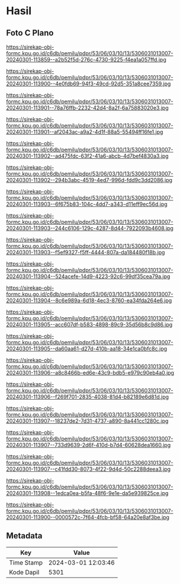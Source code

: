 # Hasil

## Foto C Plano

https://sirekap-obj-formc.kpu.go.id/c6db/pemilu/pdpr/53/06/03/10/13/5306031013007-20240301-113859--a2b52f5d-276c-4730-9225-f4ea1a057ffd.jpg

https://sirekap-obj-formc.kpu.go.id/c6db/pemilu/pdpr/53/06/03/10/13/5306031013007-20240301-113900--4e0fdb69-94f3-49cd-92d5-351a8cee7359.jpg

https://sirekap-obj-formc.kpu.go.id/c6db/pemilu/pdpr/53/06/03/10/13/5306031013007-20240301-113901--78a76ffb-2232-42d4-8a2f-6a75883020e3.jpg

https://sirekap-obj-formc.kpu.go.id/c6db/pemilu/pdpr/53/06/03/10/13/5306031013007-20240301-113901--af2043ac-a9a2-4d1f-88a5-55494ff16fe1.jpg

https://sirekap-obj-formc.kpu.go.id/c6db/pemilu/pdpr/53/06/03/10/13/5306031013007-20240301-113902--ad475fdc-63f2-41a6-abcb-4d7bef4830a3.jpg

https://sirekap-obj-formc.kpu.go.id/c6db/pemilu/pdpr/53/06/03/10/13/5306031013007-20240301-113902--294b3abc-4519-4ed7-996d-fdd9c3dd2086.jpg

https://sirekap-obj-formc.kpu.go.id/c6db/pemilu/pdpr/53/06/03/10/13/5306031013007-20240301-113903--6f675b83-104c-4dd7-a343-d11eff9ec56d.jpg

https://sirekap-obj-formc.kpu.go.id/c6db/pemilu/pdpr/53/06/03/10/13/5306031013007-20240301-113903--244c6106-129c-4287-8d44-7922093b4608.jpg

https://sirekap-obj-formc.kpu.go.id/c6db/pemilu/pdpr/53/06/03/10/13/5306031013007-20240301-113903--f5ef9327-f5ff-4444-807a-da184480f18b.jpg

https://sirekap-obj-formc.kpu.go.id/c6db/pemilu/pdpr/53/06/03/10/13/5306031013007-20240301-113904--524acefe-14d9-4223-92c6-99df35cea79a.jpg

https://sirekap-obj-formc.kpu.go.id/c6db/pemilu/pdpr/53/06/03/10/13/5306031013007-20240301-113904--8c6e989a-6d18-4ec3-8760-ea34fda264e6.jpg

https://sirekap-obj-formc.kpu.go.id/c6db/pemilu/pdpr/53/06/03/10/13/5306031013007-20240301-113905--acc607df-b583-4898-89c9-35d56b8c9d86.jpg

https://sirekap-obj-formc.kpu.go.id/c6db/pemilu/pdpr/53/06/03/10/13/5306031013007-20240301-113905--da60aa61-d27d-410b-aa18-34e1ca0bfc8c.jpg

https://sirekap-obj-formc.kpu.go.id/c6db/pemilu/pdpr/53/06/03/10/13/5306031013007-20240301-113906--a8c8466b-ed6e-43c9-bdb5-e979c90eb4a0.jpg

https://sirekap-obj-formc.kpu.go.id/c6db/pemilu/pdpr/53/06/03/10/13/5306031013007-20240301-113906--f269f701-2835-4038-81d4-b82189e6d81d.jpg

https://sirekap-obj-formc.kpu.go.id/c6db/pemilu/pdpr/53/06/03/10/13/5306031013007-20240301-113907--18237de2-7d31-4737-a890-8a441cc1280c.jpg

https://sirekap-obj-formc.kpu.go.id/c6db/pemilu/pdpr/53/06/03/10/13/5306031013007-20240301-113907--733d9639-2d6f-410d-b7d4-60628dea1660.jpg

https://sirekap-obj-formc.kpu.go.id/c6db/pemilu/pdpr/53/06/03/10/13/5306031013007-20240301-113907--c41fdd30-8073-4f22-9d4d-50c2288deea3.jpg

https://sirekap-obj-formc.kpu.go.id/c6db/pemilu/pdpr/53/06/03/10/13/5306031013007-20240301-113908--1edca0ea-b5fa-48f6-9e1e-da5e939825ce.jpg

https://sirekap-obj-formc.kpu.go.id/c6db/pemilu/pdpr/53/06/03/10/13/5306031013007-20240301-113900--0000572c-7f64-4fcb-bf58-64a20e8af3be.jpg


## Metadata

| Key        | Value               |
| ---------- | ------------------- |
| Time Stamp | 2024-03-01 12:03:46 |
| Kode Dapil | 5301                |



